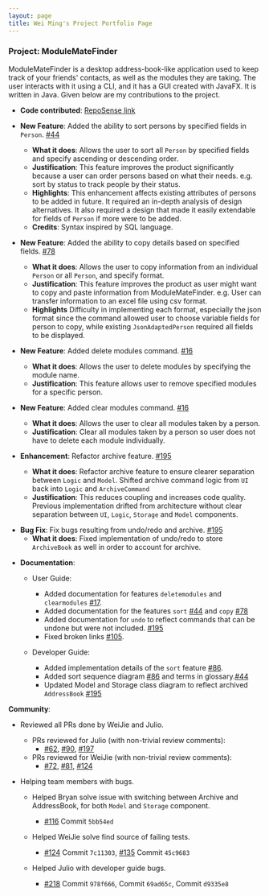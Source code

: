 ```yaml
---
layout: page
title: Wei Ming's Project Portfolio Page
---
```

### Project: ModuleMateFinder

ModuleMateFinder is a desktop address-book-like application used to keep track of your friends' contacts, as well as the modules they are taking. The user interacts with it using a CLI, and it has a GUI created with JavaFX. It is written in Java.
Given below are my contributions to the project.

* **Code contributed**: [RepoSense link](https://nus-cs2103-ay2122s2.github.io/tp-dashboard/?search=&sort=groupTitle&sortWithin=title&timeframe=commit&mergegroup=&groupSelect=groupByRepos&breakdown=true&checkedFileTypes=docs~functional-code~test-code~other&since=2022-02-18&tabOpen=true&tabType=authorship&tabAuthor=lawwm&tabRepo=AY2122S2-CS2103T-T13-4%2Ftp%5Bmaster%5D&authorshipIsMergeGroup=false&authorshipFileTypes=docs~functional-code~test-code&authorshipIsBinaryFileTypeChecked=false)


* **New Feature**: Added the ability to sort persons by specified fields in `Person`. [#44](https://github.com/AY2122S2-CS2103T-T13-4/tp/pull/44)
  - **What it does**: Allows the user to sort all `Person` by specified fields and specify ascending or descending order.
  - **Justification**: This feature improves the product significantly because a user can order persons based on what their needs. e.g. sort by status to track people by their status.
  - **Highlights**: This enhancement affects existing attributes of persons to be added in future. It required an in-depth analysis of design alternatives. It also required a design that made it easily extendable for fields of `Person` if more were to be added.
  - **Credits**: Syntax inspired by SQL language. 

* **New Feature**: Added the ability to copy details based on specified fields. [#78](https://github.com/AY2122S2-CS2103T-T13-4/tp/pull/78)
  - **What it does**: Allows the user to copy information from an individual `Person` or all `Person`, and specify format.
  - **Justification**: This feature improves the product as user might want to copy and paste information from ModuleMateFinder. 
    e.g. User can transfer information to an excel file using csv format.
  - **Highlights** Difficulty in implementing each format, especially the json format since the command 
  allowed user to choose variable fields for person to copy, while existing `JsonAdaptedPerson` required all fields to be displayed.
  

* **New Feature**: Added delete modules command. [#16](https://github.com/AY2122S2-CS2103T-T13-4/tp/pull/16)
  - **What it does**: Allows the user to delete modules by specifying the module name.
  - **Justification**: This feature allows user to remove specified modules for a specific person.


* **New Feature**: Added clear modules command. [#16](https://github.com/AY2122S2-CS2103T-T13-4/tp/pull/16)
  - **What it does**: Allows the user to clear all modules taken by a person.
  - **Justification**: Clear all modules taken by a person so user does not have to delete each module individually. 
  

* **Enhancement**: Refactor archive feature. [\#195](https://github.com/AY2122S2-CS2103T-T13-4/tp/pull/195)
  - **What it does**: Refactor archive feature to ensure clearer separation between `Logic` and `Model`. Shifted archive command logic from `UI` back into `Logic` and `ArchiveCommand` 
  - **Justification**: This reduces coupling and increases code quality. Previous implementation drifted from architecture without clear separation between `UI`, `Logic`, `Storage` and `Model` components.

- **Bug Fix**: Fix bugs resulting from undo/redo and archive. [\#195](https://github.com/AY2122S2-CS2103T-T13-4/tp/pull/195)
  - **What it does**: Fixed implementation of undo/redo to store `ArchiveBook` as well in order to account for archive.

  

* **Documentation**:
  - User Guide:
    - Added documentation for features `deletemodules` and `clearmodules` [\#17](https://github.com/AY2122S2-CS2103T-T13-4/tp/pull/17).
    - Added documentation for the features `sort` [\#44](https://github.com/AY2122S2-CS2103T-T13-4/tp/pull/44) and `copy` [\#78](https://github.com/AY2122S2-CS2103T-T13-4/tp/pull/78)
    - Added documentation for `undo` to reflect commands that can be undone but were not included. [\#195](https://github.com/AY2122S2-CS2103T-T13-4/tp/pull/195)
    - Fixed broken links [\#105](https://github.com/AY2122S2-CS2103T-T13-4/tp/pull/105). 

  - Developer Guide:
    - Added implementation details of the `sort` feature [\#86](https://github.com/AY2122S2-CS2103T-T13-4/tp/pull/86).
    - Added sort sequence diagram [\#86](https://github.com/AY2122S2-CS2103T-T13-4/tp/pull/86) and terms in glossary.[\#44](https://github.com/AY2122S2-CS2103T-T13-4/tp/pull/44)
    - Updated Model and Storage class diagram to reflect archived `AddressBook` [\#195](https://github.com/AY2122S2-CS2103T-T13-4/tp/pull/195)
    

**Community**:
- Reviewed all PRs done by WeiJie and Julio.
  - PRs reviewed for Julio (with non-trivial review comments): 
    - [\#62](https://github.com/AY2122S2-CS2103T-T13-4/tp/pull/62), [\#90](https://github.com/AY2122S2-CS2103T-T13-4/tp/pull/90), [\#197](https://github.com/AY2122S2-CS2103T-T13-4/tp/pull/197) 
  - PRs reviewed for WeiJie (with non-trivial review comments): 
    - [\#72](https://github.com/AY2122S2-CS2103T-T13-4/tp/pull/72), [\#81](https://github.com/AY2122S2-CS2103T-T13-4/tp/pull/81), [\#124](https://github.com/AY2122S2-CS2103T-T13-4/tp/pull/124)


- Helping team members with bugs.
  - Helped Bryan solve issue with switching between Archive and AddressBook, for both `Model` and `Storage` component.
    - [\#116](https://github.com/AY2122S2-CS2103T-T13-4/tp/pull/116) Commit `5bb54ed`
    
  - Helped WeiJie solve find source of failing tests.
    - [\#124](https://github.com/AY2122S2-CS2103T-T13-4/tp/pull/124) Commit `7c11303`, [\#135](https://github.com/AY2122S2-CS2103T-T13-4/tp/pull/135) Commit `45c9683`
    
  - Helped Julio with developer guide bugs.
    - [\#218](https://github.com/AY2122S2-CS2103T-T13-4/tp/pull/218) Commit `978f666`, Commit `69ad65c`, Commit `d9335e8`
    
  

